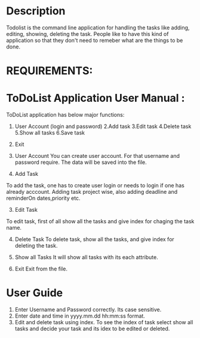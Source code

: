 # Description
Todolist is the command line application for handling the tasks like adding, editing, showing, deleting the task. People like to have this kind of application so that they don't need to remeber what are the things to be done. 

# REQUIREMENTS:
# ToDoList Application User Manual :

  ToDoList application has below major functions:
 
  1. User Account (login and password)
  2.Add task
  3.Edit task
  4.Delete task
  5.Show all tasks
  6.Save task
  7. Exit
  
1. User Account
You can create user account. For that username and password require. The data will be saved into the file. 

2. Add Task

To add the task, one has to create user login or needs to login if one has already acccount. 
Adding task  project wise, also adding deadline and reminderOn dates,priority etc.

3. Edit Task

To edit task, first of all show all the tasks and give index for chaging the task name. 

4. Delete Task
To delete task, show all the tasks, and give index for deleting the task.

5. Show all Tasks
It will show all tasks with its each attribute.


6. Exit
Exit from the file.


# User Guide

1. Enter Username and Password correctly. Its case sensitive.
2. Enter date and time in yyyy.mm.dd hh:mm:ss format.
3. Edit and delete task using index. To see the index of task select show all tasks and decide your task and its idex to be edited or deleted. 










